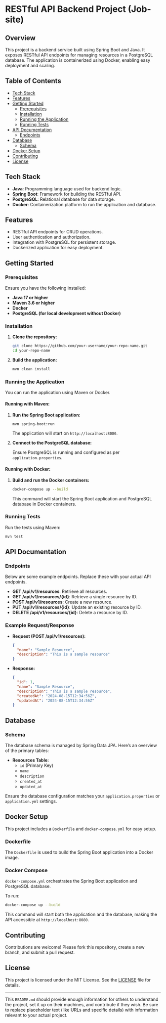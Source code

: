 # RESTful API Backend Project (Job-site)

## Overview

This project is a backend service built using Spring Boot and Java. It exposes RESTful API endpoints for managing
resources in a PostgreSQL database. The application is containerized using Docker, enabling easy deployment and scaling.

## Table of Contents

- [Tech Stack](#tech-stack)
- [Features](#features)
- [Getting Started](#getting-started)
    - [Prerequisites](#prerequisites)
    - [Installation](#installation)
    - [Running the Application](#running-the-application)
    - [Running Tests](#running-tests)
- [API Documentation](#api-documentation)
    - [Endpoints](#endpoints)
- [Database](#database)
    - [Schema](#schema)
- [Docker Setup](#docker-setup)
- [Contributing](#contributing)
- [License](#license)

## Tech Stack

- **Java**: Programming language used for backend logic.
- **Spring Boot**: Framework for building the RESTful API.
- **PostgreSQL**: Relational database for data storage.
- **Docker**: Containerization platform to run the application and database.

## Features

- RESTful API endpoints for CRUD operations.
- User authentication and authorization.
- Integration with PostgreSQL for persistent storage.
- Dockerized application for easy deployment.

## Getting Started

### Prerequisites

Ensure you have the following installed:

- **Java 17 or higher**
- **Maven 3.6 or higher**
- **Docker**
- **PostgreSQL (for local development without Docker)**

### Installation

1. **Clone the repository:**

   ```bash
   git clone https://github.com/your-username/your-repo-name.git
   cd your-repo-name
   ```

2. **Build the application:**

   ```bash
   mvn clean install
   ```

### Running the Application

You can run the application using Maven or Docker.

#### Running with Maven:

1. **Run the Spring Boot application:**

   ```bash
   mvn spring-boot:run
   ```

   The application will start on `http://localhost:8080`.

2. **Connect to the PostgreSQL database:**

   Ensure PostgreSQL is running and configured as per `application.properties`.

#### Running with Docker:

1. **Build and run the Docker containers:**

   ```bash
   docker-compose up --build
   ```

   This command will start the Spring Boot application and PostgreSQL database in Docker containers.

### Running Tests

Run the tests using Maven:

```bash
mvn test
```

## API Documentation

### Endpoints

Below are some example endpoints. Replace these with your actual API endpoints.

- **GET /api/v1/resources**: Retrieve all resources.
- **GET /api/v1/resources/{id}**: Retrieve a single resource by ID.
- **POST /api/v1/resources**: Create a new resource.
- **PUT /api/v1/resources/{id}**: Update an existing resource by ID.
- **DELETE /api/v1/resources/{id}**: Delete a resource by ID.

### Example Request/Response

- **Request (POST /api/v1/resources):**

  ```json
  {
    "name": "Sample Resource",
    "description": "This is a sample resource"
  }
  ```

- **Response:**

  ```json
  {
    "id": 1,
    "name": "Sample Resource",
    "description": "This is a sample resource",
    "createdAt": "2024-08-15T12:34:56Z",
    "updatedAt": "2024-08-15T12:34:56Z"
  }
  ```

## Database

### Schema

The database schema is managed by Spring Data JPA. Here’s an overview of the primary tables:

- **Resources Table:**
    - `id` (Primary Key)
    - `name`
    - `description`
    - `created_at`
    - `updated_at`

Ensure the database configuration matches your `application.properties` or `application.yml` settings.

## Docker Setup

This project includes a `Dockerfile` and `docker-compose.yml` for easy setup.

### Dockerfile

The `Dockerfile` is used to build the Spring Boot application into a Docker image.

### Docker Compose

`docker-compose.yml` orchestrates the Spring Boot application and PostgreSQL database.

To run:

```bash
docker-compose up --build
```

This command will start both the application and the database, making the API accessible at `http://localhost:8080`.

## Contributing

Contributions are welcome! Please fork this repository, create a new branch, and submit a pull request.

## License

This project is licensed under the MIT License. See the [LICENSE](LICENSE) file for details.

---

This `README.md` should provide enough information for others to understand the project, set it up on their machines,
and contribute if they wish. Be sure to replace placeholder text (like URLs and specific details) with information
relevant to your actual project.